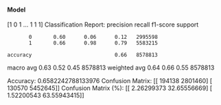 #### Model
[1 0 1 ... 1 1 1]
Classification Report:
              precision    recall  f1-score   support

           0       0.60      0.06      0.12   2995598
           1       0.66      0.98      0.79   5583215

    accuracy                           0.66   8578813
   macro avg       0.63      0.52      0.45   8578813
weighted avg       0.64      0.66      0.55   8578813

Accuracy: 0.6582242788133976
Confusion Matrix:
[[ 194138 2801460]
 [ 130570 5452645]]
Confusion Matrix (%):
[[ 2.26299373 32.65556669]
 [ 1.52200543 63.55943415]]

